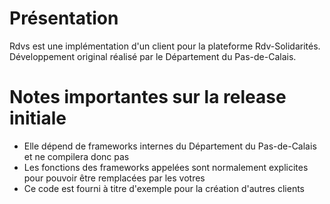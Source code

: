 # Présentation

Rdvs est une implémentation d'un client pour la plateforme Rdv-Solidarités.<br/>
Développement original réalisé par le Département du Pas-de-Calais.

# Notes importantes sur la release initiale
* Elle dépend de frameworks internes du Département du Pas-de-Calais et ne compilera donc pas
* Les fonctions des frameworks appelées sont normalement explicites pour pouvoir être remplacées par les votres
* Ce code est fourni à titre d'exemple pour la création d'autres clients
